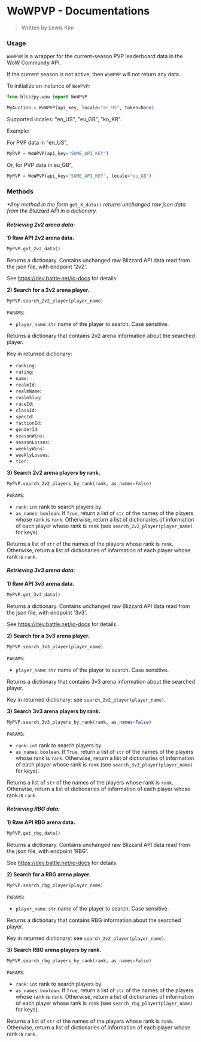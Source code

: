 # WoWPVP - Documentations
> Written by Lewis Kim

### Usage

``WoWPVP`` is a wrapper for the current-season PVP leaderboard data in the WoW Community API.

If the current season is not active, then ``WoWPVP`` will not return any data.

To initialize an instance of ``WoWPVP``:

```python
from blizzpy.wow import WoWPVP

MyAuction = WoWPVP(api_key, locale="en_US", token=None)
```

Supported locales: "en_US", "eu_GB", "ko_KR".

Example:

For PVP data in "en_US",

```python
MyPVP = WoWPVP(api_key="SOME_API_KEY")
```

Or, for PVP data in eu_GB",

```python
MyPVP = WoWPVP(api_key="SOME_API_KEY", locale="eu_GB")
```

### Methods

_*Any method in the form_ ``get_X_data()`` _returns unchanged raw json data from the Blizzard API in a dictionary._

#### _Retrieving 2v2 arena data:_

**1) Raw API 2v2 arena data.**

```python
MyPVP.get_2v2_data()
```

Returns a dictionary. Contains unchanged raw Blizzard API data read from the json file, with endpoint '2v2'.

See https://dev.battle.net/io-docs for details.

**2) Search for a 2v2 arena player.**

```python
MyPVP.search_2v2_player(player_name)
```

``PARAMS``:
- ``player_name``: ``str`` name of the player to search. Case sensitive.

Returns a dictionary that contains 2v2 arena information about the searched player.

Key in returned dictionary:
- ``ranking``:
- ``rating``:
- ``name``:
- ``realmId``:
- ``realmName``:
- ``realmSlug``:
- ``raceId``:
- ``classId``:
- ``specId``:
- ``factionId``:
- ``genderId``:
- ``seasonWins``:
- ``seasonLosses``:
- ``weeklyWins``:
- ``weeklyLosses``:
- ``tier``:

**3) Search 2v2 arena players by rank.**

```python
MyPVP.search_2v2_players_by_rank(rank, as_names=False)
```

``PARAMS``:
- ``rank``: ``int`` rank to search players by.
- ``as_names``: ``boolean``. If ``True``, return a list of ``str`` of the names of the players whose rank is ``rank``. Otherwise, return a list of dictionaries of information of each player whose rank is ``rank`` (see ``search_2v2_player(player_name)`` for keys).

Returns a list of ``str`` of the names of the players whose rank is ``rank``. Otherwise, return a list of dictionaries of information of each player whose rank is ``rank``.

#### _Retrieving 3v3 arena data:_

**1) Raw API 3v3 arena data.**

```python
MyPVP.get_3v3_data()
```

Returns a dictionary. Contains unchanged raw Blizzard API data read from the json file, with endpoint '3v3'.

See https://dev.battle.net/io-docs for details.

**2) Search for a 3v3 arena player.**

```python
MyPVP.search_3v3_player(player_name)
```

``PARAMS``:
- ``player_name``: ``str`` name of the player to search. Case sensitive.

Returns a dictionary that contains 3v3 arena information about the searched player.

Key in returned dictionary: see ``search_2v2_player(player_name)``.

**3) Search 3v3 arena players by rank.**

```python
MyPVP.search_3v3_players_by_rank(rank, as_names=False)
```

``PARAMS``:
- ``rank``: ``int`` rank to search players by.
- ``as_names``: ``boolean``. If ``True``, return a list of ``str`` of the names of the players whose rank is ``rank``. Otherwise, return a list of dictionaries of information of each player whose rank is ``rank`` (see ``search_3v3_player(player_name)`` for keys).

Returns a list of ``str`` of the names of the players whose rank is ``rank``. Otherwise, return a list of dictionaries of information of each player whose rank is ``rank``.

#### _Retrieving RBG data:_

**1) Raw API RBG arena data.**

```python
MyPVP.get_rbg_data()
```

Returns a dictionary. Contains unchanged raw Blizzard API data read from the json file, with endpoint 'RBG'.

See https://dev.battle.net/io-docs for details.

**2) Search for a RBG arena player.**

```python
MyPVP.search_rbg_player(player_name)
```

``PARAMS``:
- ``player_name``: ``str`` name of the player to search. Case sensitive.

Returns a dictionary that contains RBG information about the searched player.

Key in returned dictionary: see ``search_2v2_player(player_name)``.

**3) Search RBG arena players by rank.**

```python
MyPVP.search_rbg_players_by_rank(rank, as_names=False)
```

``PARAMS``:
- ``rank``: ``int`` rank to search players by.
- ``as_names``: ``boolean``. If ``True``, return a list of ``str`` of the names of the players whose rank is ``rank``. Otherwise, return a list of dictionaries of information of each player whose rank is ``rank`` (see ``search_rbg_player(player_name)`` for keys).

Returns a list of ``str`` of the names of the players whose rank is ``rank``. Otherwise, return a list of dictionaries of information of each player whose rank is ``rank``.

